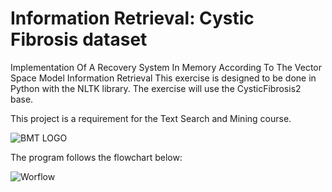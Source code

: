 # Information Retrieval: Cystic Fibrosis dataset

Implementation Of A Recovery System In Memory According To The Vector Space Model Information Retrieval
This exercise is designed to be done in Python with the NLTK library.
The exercise will use the CysticFibrosis2 base.

This project is a requirement for the Text Search and Mining course.

![BMT LOGO](https://user-images.githubusercontent.com/28203278/169043885-88b5d75e-a718-4803-8348-50efbb9aff4f.png)

The program follows the flowchart below:

![Worflow](https://user-images.githubusercontent.com/28203278/169043891-792b0185-10e0-4de7-90e9-31a5ec26b9bd.PNG)